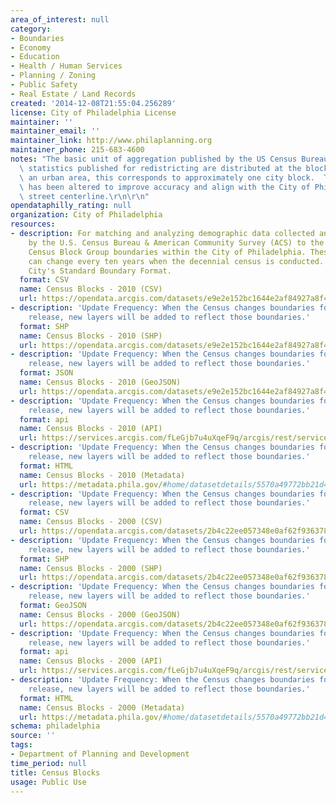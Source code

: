 ```yaml
---
area_of_interest: null
category:
- Boundaries
- Economy
- Education
- Health / Human Services
- Planning / Zoning
- Public Safety
- Real Estate / Land Records
created: '2014-12-08T21:55:04.256289'
license: City of Philadelphia License
maintainer: ''
maintainer_email: ''
maintainer_link: http://www.philaplanning.org
maintainer_phone: 215-683-4600
notes: "The basic unit of aggregation published by the US Census Bureau.  Population\
  \ statistics published for redistricting are distributed at the block level.  In\
  \ an urban area, this corresponds to approximately one city block.  This block map\
  \ has been altered to improve accuracy and align with the City of Philadelphia's\
  \ street centerline.\r\n\r\n"
opendataphilly_rating: null
organization: City of Philadelphia
resources:
- description: For matching and analyzing demographic data collected and compiled
    by the U.S. Census Bureau & American Community Survey (ACS) to the geography of
    Census Block Group boundaries within the City of Philadelphia. These boundaries
    can change every ten years when the decennial census is conducted. Adjusted to
    City's Standard Boundary Format.
  format: CSV
  name: Census Blocks - 2010 (CSV)
  url: https://opendata.arcgis.com/datasets/e9e2e152bc1644e2af84927a8f4c3c06_0.csv
- description: 'Update Frequency: When the Census changes boundaries for each data
    release, new layers will be added to reflect those boundaries.'
  format: SHP
  name: Census Blocks - 2010 (SHP)
  url: https://opendata.arcgis.com/datasets/e9e2e152bc1644e2af84927a8f4c3c06_0.zip
- description: 'Update Frequency: When the Census changes boundaries for each data
    release, new layers will be added to reflect those boundaries.'
  format: JSON
  name: Census Blocks - 2010 (GeoJSON)
  url: https://opendata.arcgis.com/datasets/e9e2e152bc1644e2af84927a8f4c3c06_0.geojson
- description: 'Update Frequency: When the Census changes boundaries for each data
    release, new layers will be added to reflect those boundaries.'
  format: api
  name: Census Blocks - 2010 (API)
  url: https://services.arcgis.com/fLeGjb7u4uXqeF9q/arcgis/rest/services/Census_Blocks_2010/FeatureServer/0/query?outFields=*&where=1%3D1
- description: 'Update Frequency: When the Census changes boundaries for each data
    release, new layers will be added to reflect those boundaries.'
  format: HTML
  name: Census Blocks - 2010 (Metadata)
  url: https://metadata.phila.gov/#home/datasetdetails/5570a49772bb21d44d123607/representationdetails/557ae987e18719ff026b4caf/
- description: 'Update Frequency: When the Census changes boundaries for each data
    release, new layers will be added to reflect those boundaries.'
  format: CSV
  name: Census Blocks - 2000 (CSV)
  url: https://opendata.arcgis.com/datasets/2b4c22ee057348e0af62f9363781eba2_0.csv
- description: 'Update Frequency: When the Census changes boundaries for each data
    release, new layers will be added to reflect those boundaries.'
  format: SHP
  name: Census Blocks - 2000 (SHP)
  url: https://opendata.arcgis.com/datasets/2b4c22ee057348e0af62f9363781eba2_0.zip
- description: 'Update Frequency: When the Census changes boundaries for each data
    release, new layers will be added to reflect those boundaries.'
  format: GeoJSON
  name: Census Blocks - 2000 (GeoJSON)
  url: https://opendata.arcgis.com/datasets/2b4c22ee057348e0af62f9363781eba2_0.geojson
- description: 'Update Frequency: When the Census changes boundaries for each data
    release, new layers will be added to reflect those boundaries.'
  format: api
  name: Census Blocks - 2000 (API)
  url: https://services.arcgis.com/fLeGjb7u4uXqeF9q/arcgis/rest/services/Census_Blocks_2000/FeatureServer/0/query?outFields=*&where=1%3D1
- description: 'Update Frequency: When the Census changes boundaries for each data
    release, new layers will be added to reflect those boundaries.'
  format: HTML
  name: Census Blocks - 2000 (Metadata)
  url: https://metadata.phila.gov/#home/datasetdetails/5570a49772bb21d44d123607/representationdetails/5570a5b91a590a30400c9db9/
schema: philadelphia
source: ''
tags:
- Department of Planning and Development
time_period: null
title: Census Blocks
usage: Public Use
---
```

